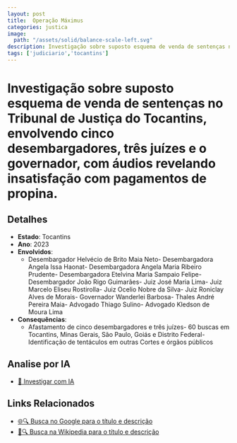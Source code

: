 ```yaml
---
layout: post
title:  Operação Máximus
categories: justica
image:
  path: "/assets/solid/balance-scale-left.svg"
description: Investigação sobre suposto esquema de venda de sentenças no Tribunal de Justiça do Tocantins✧  envolvendo cinco desembargadores✧  três juízes e o governador✧  com áudios revelando insatisfação com pagamentos de propina.Desembargador Helvécio de Brito Maia NetoDesembargadora Angela Issa HaonatDesembargadora Angela Maria Ribeiro PrudenteDesembargadora Etelvina Maria Sampaio FelipeDesembargador João Rigo GuimarãesJuiz José Maria LimaJuiz Marcelo Eliseu RostirollaJuiz Ocelio Nobre da SilvaJuiz Roniclay Alves de MoraisGovernador Wanderlei BarbosaThales André Pereira MaiaAdvogado Thiago SulinoAdvogado Kledson de Moura Lima
tags: ['judiciario','tocantins']
---
```


# Investigação sobre suposto esquema de venda de sentenças no Tribunal de Justiça do Tocantins, envolvendo cinco desembargadores, três juízes e o governador, com áudios revelando insatisfação com pagamentos de propina.

## Detalhes
- **Estado**: Tocantins
- **Ano**: 2023
- **Envolvidos**:
  - Desembargador Helvécio de Brito Maia Neto- Desembargadora Angela Issa Haonat- Desembargadora Angela Maria Ribeiro Prudente- Desembargadora Etelvina Maria Sampaio Felipe- Desembargador João Rigo Guimarães- Juiz José Maria Lima- Juiz Marcelo Eliseu Rostirolla- Juiz Ocelio Nobre da Silva- Juiz Roniclay Alves de Morais- Governador Wanderlei Barbosa- Thales André Pereira Maia- Advogado Thiago Sulino- Advogado Kledson de Moura Lima
- **Consequências**:
  - Afastamento de cinco desembargadores e três juízes- 60 buscas em Tocantins, Minas Gerais, São Paulo, Goiás e Distrito Federal- Identificação de tentáculos em outras Cortes e órgãos públicos

## Analise por IA
- [🤖 Investigar com IA](https://www.perplexity.ai/search?q=Opera%C3%A7%C3%A3o%20M%C3%A1ximus%20Investiga%C3%A7%C3%A3o%20sobre%20suposto%20esquema%20de%20venda%20de%20senten%C3%A7as%20no%20Tribunal%20de%20Justi%C3%A7a%20do%20Tocantins%2C%20envolvendo%20cinco%20desembargadores%2C%20tr%C3%AAs%20ju%C3%ADzes%20e%20o%20governador%2C%20com%20%C3%A1udios%20revelando%20insatisfa%C3%A7%C3%A3o%20com%20pagamentos%20de%20propina.%20Tocantins)

## Links Relacionados
- [🌐🔍 Busca no Google para o título e descrição](https://www.google.com/search?q=Opera%C3%A7%C3%A3o%20M%C3%A1ximus%20Investiga%C3%A7%C3%A3o%20sobre%20suposto%20esquema%20de%20venda%20de%20senten%C3%A7as%20no%20Tribunal%20de%20Justi%C3%A7a%20do%20Tocantins%2C%20envolvendo%20cinco%20desembargadores%2C%20tr%C3%AAs%20ju%C3%ADzes%20e%20o%20governador%2C%20com%20%C3%A1udios%20revelando%20insatisfa%C3%A7%C3%A3o%20com%20pagamentos%20de%20propina.%20Tocantins)
- [📖🔍 Busca na Wikipedia para o título e descrição](https://pt.wikipedia.org/w/index.php?search=Opera%C3%A7%C3%A3o%20M%C3%A1ximus%20Investiga%C3%A7%C3%A3o%20sobre%20suposto%20esquema%20de%20venda%20de%20senten%C3%A7as%20no%20Tribunal%20de%20Justi%C3%A7a%20do%20Tocantins%2C%20envolvendo%20cinco%20desembargadores%2C%20tr%C3%AAs%20ju%C3%ADzes%20e%20o%20governador%2C%20com%20%C3%A1udios%20revelando%20insatisfa%C3%A7%C3%A3o%20com%20pagamentos%20de%20propina.%20Tocantins)

